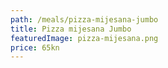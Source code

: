 ```yaml
---
path: /meals/pizza-mijesana-jumbo
title: Pizza mijesana Jumbo
featuredImage: pizza-mijesana.png
price: 65kn
---
```


